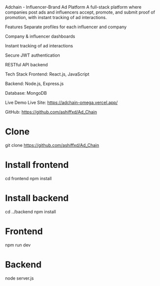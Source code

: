 Adchain - Influencer-Brand Ad Platform
A full-stack platform where companies post ads and influencers accept, promote, and submit proof of promotion, with instant tracking of ad interactions.



Features
Separate profiles for each influencer and company

Company & influencer dashboards

Instant tracking of ad interactions

Secure JWT authentication

RESTful API backend



Tech Stack
Frontend: React.js, JavaScript

Backend: Node.js, Express.js

Database: MongoDB

Live Demo
Live Site: https://adchain-omega.vercel.app/

GitHub: https://github.com/ashiffxd/Ad_Chain


# Clone
git clone https://github.com/ashiffxd/Ad_Chain

# Install frontend
cd frontend
npm install

# Install backend
cd ../backend
npm install

# Frontend
npm run dev

# Backend
node server.js